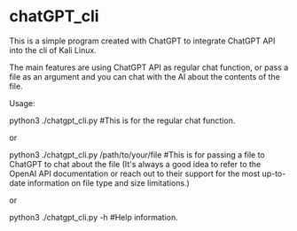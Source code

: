 # chatGPT_cli
This is a simple program created with ChatGPT to integrate ChatGPT API into the cli of Kali Linux. 

The main features are using ChatGPT API as regular chat function, or pass a file as an argument and you can chat with the AI about the contents of the file.

Usage: 

python3 ./chatgpt_cli.py   #This is for the regular chat function.

or

python3 ./chatgpt_cli.py /path/to/your/file   #This is for passing a file to ChatGPT to chat about the file (It's always a good idea to refer to the OpenAI API documentation or reach out to their support for the most up-to-date information on file type and size limitations.)

or

python3 ./chatgpt_cli.py -h   #Help information.

